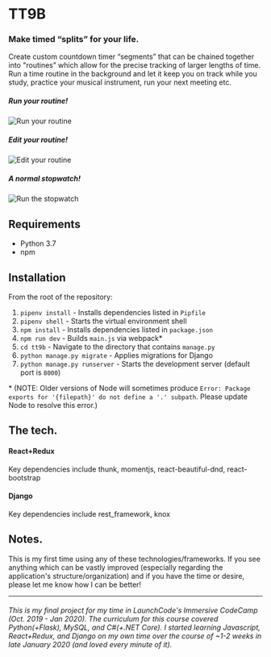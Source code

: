 # TT9B
 ### Make timed “splits” for your life.
  Create custom countdown timer “segments” that can be chained together into "routines” which allow for the precise tracking of larger lengths of time. 
  Run a time routine in the background and let it keep you on track while you study, practice your musical instrument, run your next meeting etc.
  
  ##### Run your routine!
  ![Run your routine](https://media.giphy.com/media/iDUZ7jl65r1ojyaH7P/giphy.gif)

   ##### Edit your routine!
  ![Edit your routine](https://media.giphy.com/media/hSLn5FPLsQwT2lywjV/giphy.gif)
 
  ##### A normal stopwatch!
  ![Run the stopwatch](https://media.giphy.com/media/gi9hso4A5uxf1vOlKY/giphy.gif)
  
  Requirements
  ----
  * Python 3.7
  * npm
  
  Installation
  ----
  From the root of the repository:
  1. `pipenv install` - Installs dependencies listed in `Pipfile`
  2. `pipenv shell` - Starts the virtual environment shell
  3. `npm install` - Installs dependencies listed in `package.json`
  4. `npm run dev` - Builds `main.js` via webpack*
  5. `cd tt9b` - Navigate to the directory that contains `manage.py`
  5. `python manage.py migrate` - Applies migrations for Django
  6. `python manage.py runserver` - Starts the development server (default port is `8000`)
  
   \* (NOTE: Older versions of Node will sometimes produce `Error: Package exports for '{filepath}' do not define a '.' subpath`. Please update Node to resolve this error.)
  
  
  The tech.
  ----
  #### React+Redux
  Key dependencies include thunk, momentjs, react-beautiful-dnd, react-bootstrap
  #### Django
  Key dependencies include rest_framework, knox

  Notes.
  ----
  This is my first time using any of these technologies/frameworks. If you see anything 
  which can be vastly improved (especially regarding the application's structure/organization) and if you have the time or desire, please let me know how I can be better!
  
  ----
  
###### This is my final project for my time in LaunchCode's Immersive CodeCamp (Oct. 2019 - Jan 2020). The curriculum for this course covered Python(+Flask), MySQL, and C#(+.NET Core). I started learning Javascript, React+Redux, and Django on my own time over the course of ~1-2 weeks in late January 2020 (and loved every minute of it).
